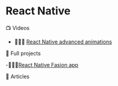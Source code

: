 
# React Native

:tv: Videos
- 🌟🌟🌟 [React Native advanced animations](https://www.youtube.com/watch?v=6jxy5wfNpk0&list=PLkOyNuxGl9jxB_ARphTDoOWf5AE1J-x1r)


:movie_camera: Full projects

-🌟🌟🌟[React Native Fasion app](https://www.youtube.com/watch?v=UkG3kWTGhTE&list=PLkOyNuxGl9jyhndcnbFcgNM81fZak7Rbw)

:memo: Articles
